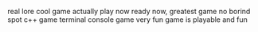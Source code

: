 real lore cool game actually play now ready now, greatest game no borind spot c++ game terminal console game very fun game is playable and fun
